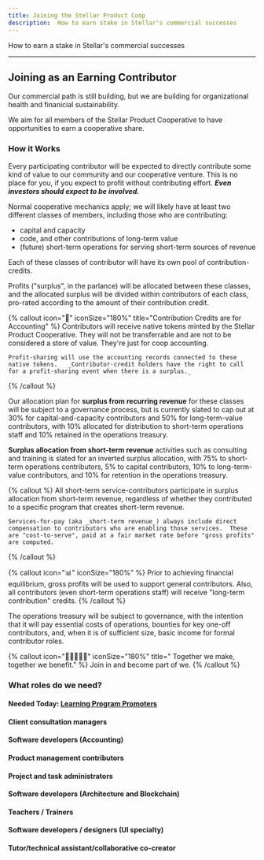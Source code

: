 ```yaml
---
title: Joining the Stellar Product Coop
description:  How to earn stake in Stellar's commercial successes
---
```


How to earn a stake in Stellar's commercial successes

--------------

## Joining as an Earning Contributor

Our commercial path is still building, but we are building for organizational health and finanicial sustainability.

We aim for all members of the Stellar Product Cooperative to have opportunities to earn a cooperative share.

### How it Works

Every participating contributor will be expected to directly contribute some kind of value to our community and our cooperative venture.  This is no place for you, if you expect to profit without contributing effort.  ***Even investors should expect to be involved.***

Normal cooperative mechanics apply; we will likely have at least two different classes of members, including those who are contributing:

  * capital and capacity
  * code, and other contributions of long-term value
  * (future) short-term operations for serving short-term sources of revenue

Each of these classes of contributor will have its own pool of contribution-credits.  

Profits ("surplus", in the parlance) will be allocated between these classes, and the allocated surplus will be divided within contributors of each class, pro-rated according to the amount of their contribution credit.

{% callout icon="🧮" iconSize="180%" title="Contribution Credits are for Accounting" %}
    Contributors will receive native tokens minted by the Stellar Product Cooperative.  They will not be transferrable and are not to be considered a store of value.  They're just for coop accounting.

    Profit-sharing will use the accounting records connected to these native tokens.   _Contributor-credit holders have the right to call for a profit-sharing event when there is a surplus._
{% /callout %}


Our allocation plan for **surplus from recurring revenue** for these classes will be subject to a governance process, but is currently slated to cap out at 30% for capital-and-capacity contributors and 50% for long-term-value contributors, with 10% allocated for distribution to short-term operations staff and 10% retained in the operations treasury.  

**Surplus allocation from short-term revenue** activities such as consulting and training is slated for an inverted surplus allocation, with 75% to short-term operations contributors, 5% to capital contributors, 10% to long-term-value contributors, and 10% for retention in the operations treasury.

{% callout %}
    All short-term service-contributors participate in surplus allocation from short-term revenue, regardless of whether they contributed to a specific program that creates short-term revenue.

    Services-for-pay (aka _short-term revenue_) always include direct compensation to contributors who are enabling those services.  These are "cost-to-serve", paid at a fair market rate before "gross profits" are computed.
{% /callout %}

{% callout icon="📊" iconSize="180%" %}
Prior to achieving financial equilibrium, gross profits will be used to support general contributors.  Also, all contributors (even short-term operations staff) will receive "long-term contribution" credits.
{% /callout %}

The operations treasury will be subject to governance, with the intention that it will pay essential costs of operations, bounties for key one-off contributors, and, when it is of sufficient size, basic income for formal contributor roles.  

{% callout icon="🧑🏽‍🤝‍🧑🏽" iconSize="180%" title="  Together we make, together we benefit." %}
    Join in and become part of we.
{% /callout %}


### What roles do we need?
#### Needed Today: [Learning Program Promoters](/docs/contributing/role-promoters)

#### Client consultation managers
#### Software developers (Accounting)
#### Product management contributors
#### Project and task administrators
#### Software developers (Architecture and Blockchain)
#### Teachers / Trainers
#### Software developers / designers (UI specialty)
#### Tutor/technical assistant/collaborative co-creator
